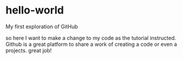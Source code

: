 # hello-world
My first exploration of GitHub

so here I want to make a change to my code as the tutorial instructed.
Github is a great platform to share a work of creating a code or even a projects. 
great job!

